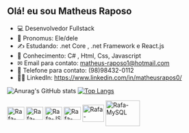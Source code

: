 ## Olá! eu sou Matheus Raposo
- 💻 Desenvolvedor Fullstack
- 👦 Pronomus: Ele/dele
- ✍ Estudando: .net Core , .net Framework e React.js
- 🧠 Conhecimento: C# , Html, Css, Javascript
- ✉  Email para contato: matheus-raposo1@hotmail.com
- 📱  Telefone para contato: (98)98432-0112
- 👨‍💻 LinkedIn: https://www.linkedin.com/in/matheusrapos0/ 

![Anurag's GitHub stats](https://github-readme-stats.vercel.app/api?username=MatheusRaposo1&show_icons=true&theme=tokyonight)
[![Top Langs](https://github-readme-stats.vercel.app/api/top-langs/?username=MatheusRaposo1&layout=compact)](https://github.com/MatheusRaposo1/github-readme-stats)

<div>
<img align = "center" alt = "Rafa-Csharp" height="30" width="40" src="https://cdn.jsdelivr.net/gh/devicons/devicon/icons/csharp/csharp-original.svg" /> <img align = "center" alt = "Rafa-CSS" height="30" width="40" src="https://cdn.jsdelivr.net/gh/devicons/devicon/icons/css3/css3-original.svg" /> <img align = "center" alt = "Rafa-JS" height="30" width="40" src="https://cdn.jsdelivr.net/gh/devicons/devicon/icons/javascript/javascript-original.svg" /> <img align = "center" alt = "Rafa-HTML" height="30" width="40" src="https://cdn.jsdelivr.net/gh/devicons/devicon/icons/html5/html5-original.svg" /> <img align = "center" alt = "Rafa-DotNet" height="40" width="50" src="https://cdn.jsdelivr.net/gh/devicons/devicon/icons/dot-net/dot-net-original.svg" /> <img  align = "center" alt = "Rafa-MySQL" height="60" width="80" src="https://cdn.jsdelivr.net/gh/devicons/devicon/icons/mysql/mysql-plain-wordmark.svg" />
</div>

  

          
